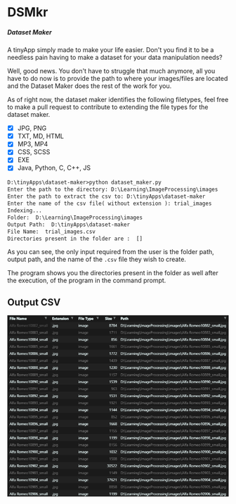 # DSMkr
##### Dataset Maker

A tinyApp simply made to make your life easier.
Don't you find it to be a needless pain having to make a dataset for your data manipulation needs?<br>

Well, good news. You don't have to struggle that much anymore, all you have to do now is to provide the path to where your images/files are located and the Dataset Maker does the rest of the work for you.

As of right now, the dataset maker identifies the following filetypes, feel free to make a pull request to contribute to extending the file types for the dataset maker.

- [x] JPG, PNG
- [x] TXT, MD, HTML
- [x] MP3, MP4
- [x] CSS, SCSS
- [x] EXE
- [x] Java, Python, C, C++, JS

```
D:\tinyApps\dataset-maker>python dataset_maker.py
Enter the path to the directory: D:\Learning\ImageProcessing\images
Enter the path to extract the csv to: D:\tinyApps\dataset-maker
Enter the name of the csv file( without extension ): trial_images
Indexing...
Folder:  D:\Learning\ImageProcessing\images
Output Path:  D:\tinyApps\dataset-maker
File Name:  trial_images.csv
Directories present in the folder are :  []
``` 

As you can see, the only input required from the user is the folder path, output path, and the name of the ```.csv``` file they wish to create.

The program shows you the directories present in the folder as well after the execution, of the program in the command prompt.

## Output CSV

<a align="center">
    <img src="./assets/csv_image.PNG" alt="CSV image">
</a>
